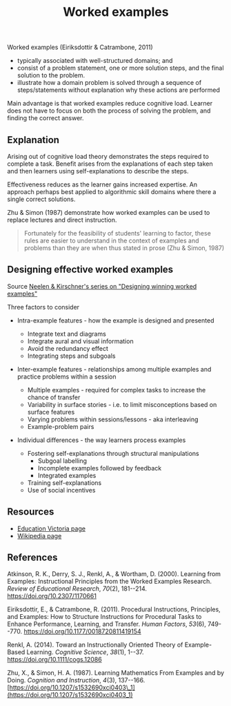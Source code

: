 ﻿---
backlinks:
- title: 'Teaching '
  url: /sense/Teaching/teaching.html
- title: Instructions
  url: /sense/computing/instructions.html
- title: Effective pedagogy in mathematics
  url: /sense/Teaching/Mathematics/effective-pedagogy-in-mathematics.html
tags: teaching, teaching-mathematics, teaching-digital-technology
title: Worked examples
type: note
---
Worked examples (Eiriksdottir & Catrambone, 2011) 

- typically associated with well-structured domains; and
- consist of a problem statement, one or more solution steps, and the final solution to the problem.
- illustrate how a domain problem is solved through a sequence of steps/statements without explanation why these actions are performed

Main advantage is that worked examples reduce cognitive load. Learner does not have to focus on both the process of solving the problem, and finding the correct answer.

## Explanation 

Arising out of cognitive load theory demonstrates the steps required to complete a task. Benefit arises from the explanations of each step taken and then learners using self-explanations to describe the steps.

Effectiveness reduces as the learner gains increased expertise. An approach perhaps best applied to algorithmic skill domains where there a single correct solutions.

Zhu & Simon (1987) demonstrate how worked examples can be used to replace lectures and direct instruction.

> Fortunately for the feasibility of students' learning to factor, these rules are easier to understand in the context of examples and problems than they are when thus stated in prose (Zhu & Simon, 1987)

## Designing effective worked examples

Source [Neelen & Kirschner's series on "Designing winning worked examples"](https://3starlearningexperiences.wordpress.com/2021/06/29/designing-winning-worked-examples-1-intra-example-features/)

Three factors to consider

- Intra-example features - how the example is designed and presented

    - Integrate text and diagrams
    - Integrate aural and visual information
    - Avoid the redundancy effect
    - Integrating steps and subgoals

- Inter-example features - relationships among multiple examples and practice problems within a session

    - Multiple examples - required for complex tasks to increase the chance of transfer
    - Variability in surface stories -  i.e. to limit misconceptions based on surface features
    - Varying problems within sessions/lessons - aka interleaving
    - Example-problem pairs

- Individual differences - the way learners process examples

    - Fostering self-explanations through structural manipulations 
        - Subgoal labelling 
        - Incomplete examples followed by feedback
        - Integrated examples
    - Training self-explanations
    - Use of social incentives


## Resources

- [Education Victoria page](https://fuse.education.vic.gov.au/ResourcePackage/ByPin?pin=5PWZ4F)
- [Wikipedia page](https://en.wikipedia.org/wiki/Worked-example_effect)

## References

Atkinson, R. K., Derry, S. J., Renkl, A., & Wortham, D. (2000). Learning from Examples: Instructional Principles from the Worked Examples Research. *Review of Educational Research*, *70*(2), 181--214. <https://doi.org/10.2307/1170661>

Eiriksdottir, E., & Catrambone, R. (2011). Procedural Instructions, Principles, and Examples: How to Structure Instructions for Procedural Tasks to Enhance Performance, Learning, and Transfer. *Human Factors*, *53*(6), 749--770. <https://doi.org/10.1177/0018720811419154>

Renkl, A. (2014). Toward an Instructionally Oriented Theory of Example-Based Learning. *Cognitive Science*, *38*(1), 1--37. <https://doi.org/10.1111/cogs.12086>

Zhu, X., & Simon, H. A. (1987). Learning Mathematics From Examples and by Doing. *Cognition and Instruction*, *4*(3), 137--166. [https://doi.org/10.1207/s1532690xci0403\_1](https://doi.org/10.1207/s1532690xci0403_1)